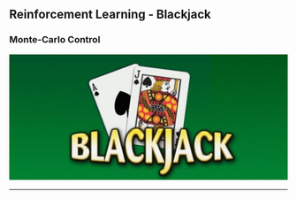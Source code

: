 ## Reinforcement Learning - Blackjack
### Monte-Carlo Control

![alt text](blackjack.jpg?raw=true)

<hr/>

